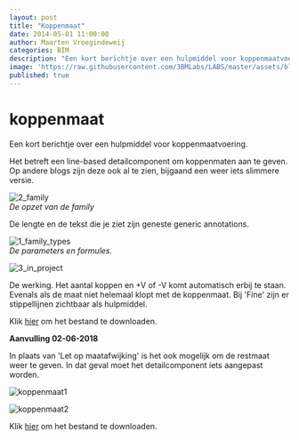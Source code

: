 ```yaml
---
layout: post
title: "Koppenmaat"
date: 2014-05-01 11:00:00
author: Maarten Vroegindeweij
categories: BIM
description: "Een kort berichtje over een hulpmiddel voor koppenmaatvoering."
image: 'https://raw.githubusercontent.com/3BMLabs/LABS/master/assets/blog_assets/2014-05-01/2_family.png'
published: true
---
```


# koppenmaat

Een kort berichtje over een hulpmiddel voor koppenmaatvoering.

Het betreft een line-based detailcomponent om koppenmaten aan te geven. Op andere blogs zijn deze ook al te zien, bijgaand een weer iets slimmere versie.

![2_family](https://raw.githubusercontent.com/3BMLabs/LABS/master/assets/blog_assets/2014-05-01/2_family.png)<br>
*De opzet van de family*

De lengte en de tekst die je ziet zijn geneste generic annotations.

![1_family_types](https://raw.githubusercontent.com/3BMLabs/LABS/master/assets/blog_assets/2014-05-01/1_family_types.png)<br>
*De parameters en formules.*

![3_in_project](https://raw.githubusercontent.com/3BMLabs/LABS/master/assets/blog_assets/2014-05-01/3_in_project.png)

De werking. Het aantal koppen en +V of -V komt automatisch erbij te staan. Evenals als de maat niet helemaal klopt met de koppenmaat.
Bij 'Fine' zijn er stippellijnen zichtbaar als hulpmiddel.

Klik [hier](http://www.3bm.cloud/dutchrevitblog/13_koppenmaat.zip) om het bestand te downloaden.

**Aanvulling 02-06-2018**

In plaats van 'Let op maatafwijking' is het ook mogelijk om de restmaat weer te geven. In dat geval moet het detailcomponent iets aangepast worden.

![koppenmaat1](https://raw.githubusercontent.com/3BMLabs/LABS/master/assets/blog_assets/2014-05-01/koppenmaat1.png)

![koppenmaat2](https://raw.githubusercontent.com/3BMLabs/LABS/master/assets/blog_assets/2014-05-01/koppenmaat2.png)

Klik [hier](http://www.3bm.cloud/dutchrevitblog/13_koppenmaat_update.zip) om het bestand te downloaden.